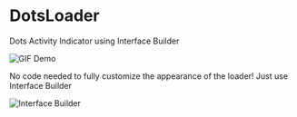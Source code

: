 # DotsLoader
Dots Activity Indicator using Interface Builder

![GIF Demo][img1]

No code needed to fully customize the appearance of the loader!
Just use Interface Builder

![Interface Builder][img2]

[img1]:https://github.com/mattlawer/DotsLoader/raw/master/demo.gif
[img2]:https://github.com/mattlawer/DotsLoader/raw/master/interfacebuilder.png
